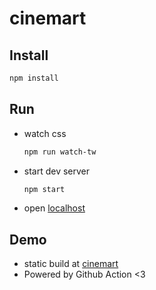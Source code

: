 # cinemart

## Install

```bash
npm install
```

## Run

- watch css

  ```bash
  npm run watch-tw
  ```

- start dev server

    ```bash
    npm start
    ```

- open [localhost](http://localhost:3000)

## Demo 

 - static build at [cinemart](https://violeine.github.io)
 - Powered by Github Action <3
